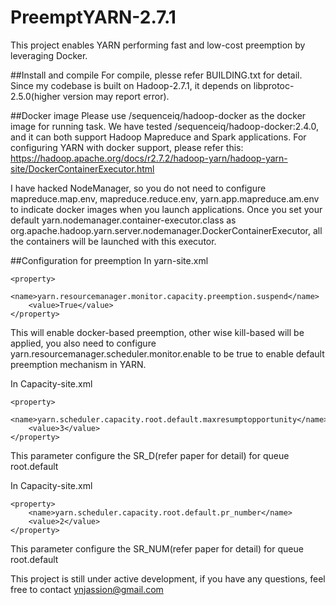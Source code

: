 # PreemptYARN-2.7.1

This project enables YARN performing fast and low-cost preemption by leveraging Docker.

##Install and compile
For compile, plesse refer BUILDING.txt for detail. Since my codebase is built on Hadoop-2.7.1, it depends on libprotoc-2.5.0(higher version may report error).

##Docker image
Please use /sequenceiq/hadoop-docker as the docker image for running task. We have tested /sequenceiq/hadoop-docker:2.4.0, and it can
both support Hadoop Mapreduce and Spark applications. For configuring YARN with docker support, please refer this:
https://hadoop.apache.org/docs/r2.7.2/hadoop-yarn/hadoop-yarn-site/DockerContainerExecutor.html

I have hacked NodeManager, so you do not need to configure mapreduce.map.env, mapreduce.reduce.env, yarn.app.mapreduce.am.env
to indicate docker images when you launch applications. Once you set your default yarn.nodemanager.container-executor.class as 
org.apache.hadoop.yarn.server.nodemanager.DockerContainerExecutor, all the containers will be launched with this executor.

##Configuration for preemption
In yarn-site.xml
```
<property>
    <name>yarn.resourcemanager.monitor.capacity.preemption.suspend</name>
    <value>True</value>
</property>
```
This will enable docker-based preemption, other wise kill-based will be applied, you also need to configure yarn.resourcemanager.scheduler.monitor.enable to be true to enable default preemption mechanism in YARN.

In Capacity-site.xml
```
<property>
    <name>yarn.scheduler.capacity.root.default.maxresumptopportunity</name>
    <value>3</value>
</property>
```
This parameter configure the SR_D(refer paper for detail) for queue root.default

In Capacity-site.xml
```
<property>
    <name>yarn.scheduler.capacity.root.default.pr_number</name>
    <value>2</value>
</property>
```
This parameter configure the SR_NUM(refer paper for detail) for queue root.default

This project is still under active development, if you have any questions, feel free to contact ynjassion@gmail.com



